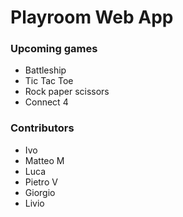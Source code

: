 # Playroom Web App

### Upcoming games

- Battleship
- Tic Tac Toe
- Rock paper scissors
- Connect 4

### Contributors

- Ivo
- Matteo M
- Luca
- Pietro V
- Giorgio
- Livio
